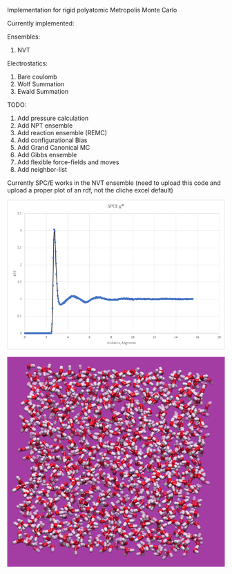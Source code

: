 Implementation for rigid polyatomic Metropolis Monte Carlo

Currently implemented:

Ensembles:
  1. NVT

Electrostatics:
  1. Bare coulomb
  2. Wolf Summation
  3. Ewald Summation

TODO:
  1. Add pressure calculation
  2. Add NPT ensemble
  3. Add reaction ensemble (REMC)
  4. Add configurational Bias
  5. Add Grand Canonical MC
  6. Add Gibbs ensemble
  7. Add flexible force-fields and moves
  8. Add neighbor-list


Currently SPC/E works in the NVT ensemble (need to upload this code and upload a proper plot of an rdf, not the cliche excel default)

![](spce_rdf.png)

![](spce_box.png)


